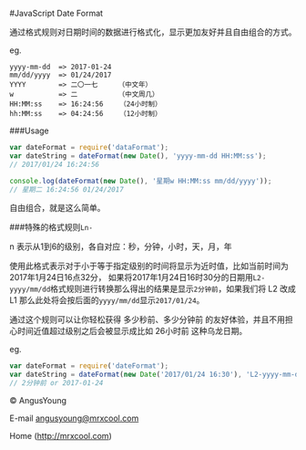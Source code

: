 #JavaScript Date Format

通过格式规则对日期时间的数据进行格式化，显示更加友好并且自由组合的方式。

eg.

	yyyy-mm-dd  => 2017-01-24
	mm/dd/yyyy  => 01/24/2017
	YYYY        => 二〇一七     （中文年）
	w           => 二          （中文周几）
	HH:MM:ss    => 16:24:56    （24小时制）
	hh:MM:ss    => 04:24:56    （12小时制）
	
###Usage

```js
var dateFormat = require('dataFormat');
var dateString = dateFormat(new Date(), 'yyyy-mm-dd HH:MM:ss');
// 2017/01/24 16:24:56

console.log(dateFormat(new Date(), '星期w HH:MM:ss mm/dd/yyyy'));
// 星期二 16:24:56 01/24/2017
```
自由组合，就是这么简单。

###特殊的格式规则`Ln-`

n 表示从1到6的级别，各自对应：秒，分钟，小时，天，月，年

使用此格式表示对于小于等于指定级别的时间将显示为近时值，比如当前时间为2017年1月24日16点32分，
如果将2017年1月24日16时30分的日期用`L2-yyyy/mm/dd`格式规则进行转换那么得出的结果是显示`2分钟前`，如果我们将 L2 改成 L1 那么此处将会按后面的`yyyy/mm/dd`显示`2017/01/24`。

通过这个规则可以让你轻松获得 多少秒前、多少分钟前 的友好体验，并且不用担心时间近值超过级别之后会被显示成比如 26小时前 这种乌龙日期。

eg.

```js
var dateFormat = require('dateFormat');
var dateString = dateFormat(new Date('2017/01/24 16:30'), 'L2-yyyy-mm-dd');
// 2分钟前 or 2017-01-24
```

&copy; AngusYoung

E-mail <angusyoung@mrxcool.com>

Home (http://mrxcool.com)